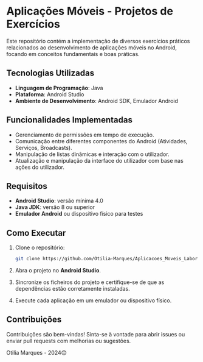 # Aplicações Móveis - Projetos de Exercícios

Este repositório contém a implementação de diversos exercícios práticos relacionados ao desenvolvimento de aplicações móveis no Android, focando em conceitos fundamentais e boas práticas.

## Tecnologias Utilizadas

- **Linguagem de Programação**: Java
- **Plataforma**: Android Studio
- **Ambiente de Desenvolvimento**: Android SDK, Emulador Android

## Funcionalidades Implementadas

- Gerenciamento de permissões em tempo de execução.
- Comunicação entre diferentes componentes do Android (Atividades, Serviços, Broadcasts).
- Manipulação de listas dinâmicas e interação com o utilizador.
- Atualização e manipulação da interface do utilizador com base nas ações do utilizador.

## Requisitos

- **Android Studio**: versão mínima 4.0
- **Java JDK**: versão 8 ou superior
- **Emulador Android** ou dispositivo físico para testes

## Como Executar

1. Clone o repositório:
   ```bash
   git clone https://github.com/Otilia-Marques/Aplicacoes_Moveis_Laboratorios.git
   ```

2. Abra o projeto no **Android Studio**.

3. Sincronize os ficheiros do projeto e certifique-se de que as dependências estão corretamente instaladas.

4. Execute cada aplicação em um emulador ou dispositivo físico.

## Contribuições

Contribuições são bem-vindas! Sinta-se à vontade para abrir issues ou enviar pull requests com melhorias ou sugestões.

Otilia Marques - 2024😊
